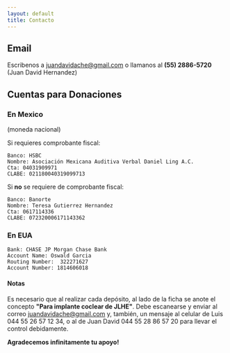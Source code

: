 ```yaml
---
layout: default
title: Contacto
---
```


## Email

Escribenos a <a
href='mailto:juandavidache@gmail.com'>juandavidache@gmail.com</a> o llamanos
al **(55) 2886-5720** (Juan David Hernandez)

## Cuentas para Donaciones

### En Mexico

(moneda nacional)

Si requieres comprobante fiscal:

    Banco: HSBC
    Nombre: Asociación Mexicana Auditiva Verbal Daniel Ling A.C.
    Cta: 04031909971
    CLABE: 021180040319099713

Si **no** se requiere de comprobante fiscal:

    Banco: Banorte
    Nombre: Teresa Gutierrez Hernandez
    Cta: 0617114336
    CLABE: 072320006171143362

### En EUA

    Bank: CHASE JP Morgan Chase Bank
    Account Name: Oswald Garcia
    Routing Number:  322271627
    Account Number: 1814606018

#### Notas

Es necesario que al realizar cada depósito, al lado de la ficha se anote el
concepto **"Para implante coclear de JLHE"**. Debe escanearse y enviar al correo
juandavidache@gmail.com y, también, un mensaje al celular de Luis  044 55 26 57
12 34, o al de Juan David 044 55 28 86 57 20 para llevar el control debidamente.

**Agradecemos infinitamente tu apoyo!**

